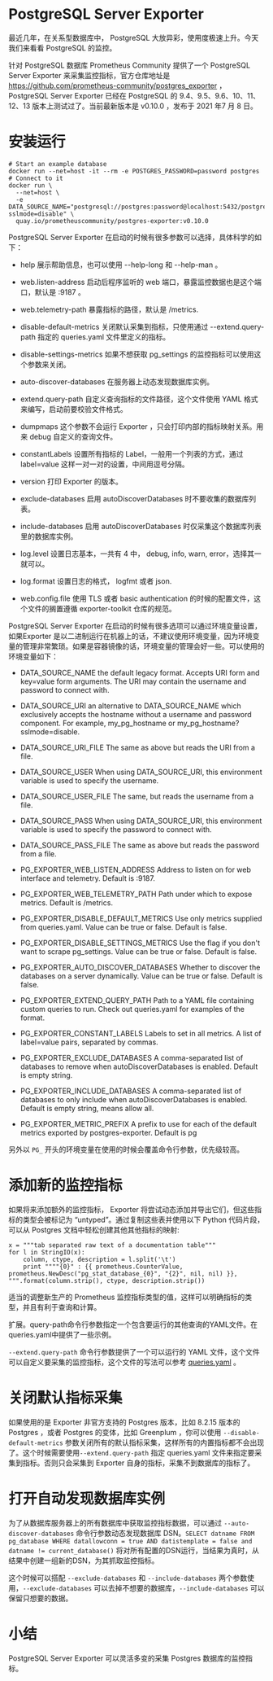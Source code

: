 # PostgreSQL Server Exporter

最近几年，在关系型数据库中， PostgreSQL 大放异彩，使用度极速上升。今天我们来看看 PostgreSQL 的监控。

针对 PostgreSQL 数据库 Prometheus Community 提供了一个 PostgreSQL Server Exporter 来采集监控指标，官方仓库地址是 https://github.com/prometheus-community/postgres_exporter ，PostgreSQL Server Exporter 已经在 PostgreSQL 的 9.4、9.5、9.6、10、11、12、13 版本上测试过了。当前最新版本是 v0.10.0 ，发布于 2021 年7 月 8 日。

# 安装运行

```
# Start an example database
docker run --net=host -it --rm -e POSTGRES_PASSWORD=password postgres
# Connect to it
docker run \
  --net=host \
  -e DATA_SOURCE_NAME="postgresql://postgres:password@localhost:5432/postgres?sslmode=disable" \
  quay.io/prometheuscommunity/postgres-exporter:v0.10.0

```

PostgreSQL Server Exporter 在启动的时候有很多参数可以选择，具体科学的如下：

* help 展示帮助信息，也可以使用 --help-long 和 --help-man 。

* web.listen-address 启动后程序监听的 web 端口，暴露监控数据也是这个端口，默认是 :9187 。

* web.telemetry-path 暴露指标的路径，默认是  /metrics.

* disable-default-metrics 关闭默认采集到指标，只使用通过  --extend.query-path 指定的 queries.yaml 文件里定义的指标。

* disable-settings-metrics 如果不想获取 pg_settings 的监控指标可以使用这个参数来关闭。

* auto-discover-databases 在服务器上动态发现数据库实例。

* extend.query-path 自定义查询指标的文件路径，这个文件使用 YAML 格式来编写，启动前要校验文件格式。

* dumpmaps 这个参数不会运行 Exporter ，只会打印内部的指标映射关系。用来 debug 自定义的查询文件。

* constantLabels 设置所有指标的 Label，一般用一个列表的方式，通过 label=value 这样一对一对的设置，中间用逗号分隔。

* version 打印 Exporter 的版本。

* exclude-databases 启用 autoDiscoverDatabases 时不要收集的数据库列表。

* include-databases 启用 autoDiscoverDatabases 时仅采集这个数据库列表里的数据库实例。

* log.level 设置日志基本，一共有 4 中， debug, info, warn, error，选择其一就可以。

* log.format 设置日志的格式， logfmt 或者 json.

* web.config.file  使用 TLS 或者 basic authentication 的时候的配置文件，这个文件的搁置遵循 exporter-toolkit 仓库的规范。


PostgreSQL Server Exporter  在启动的时候有很多选项可以通过环境变量设置，如果Exporter 是以二进制运行在机器上的话，不建议使用环境变量，因为环境变量的管理非常繁琐。如果是容器镜像的话，环境变量的管理会好一些。可以使用的环境变量如下：

* DATA_SOURCE_NAME the default legacy format. Accepts URI form and key=value form arguments. The URI may contain the username and password to connect with.

* DATA_SOURCE_URI an alternative to DATA_SOURCE_NAME which exclusively accepts the hostname without a username and password component. For example, my_pg_hostname or my_pg_hostname?sslmode=disable.

* DATA_SOURCE_URI_FILE The same as above but reads the URI from a file.

* DATA_SOURCE_USER When using DATA_SOURCE_URI, this environment variable is used to specify the username.

* DATA_SOURCE_USER_FILE The same, but reads the username from a file.

* DATA_SOURCE_PASS When using DATA_SOURCE_URI, this environment variable is used to specify the password to connect with.

* DATA_SOURCE_PASS_FILE The same as above but reads the password from a file.

* PG_EXPORTER_WEB_LISTEN_ADDRESS Address to listen on for web interface and telemetry. Default is :9187.

* PG_EXPORTER_WEB_TELEMETRY_PATH Path under which to expose metrics. Default is /metrics.

* PG_EXPORTER_DISABLE_DEFAULT_METRICS Use only metrics supplied from queries.yaml. Value can be true or false. Default is false.

* PG_EXPORTER_DISABLE_SETTINGS_METRICS Use the flag if you don't want to scrape pg_settings. Value can be true or false. Default is false.

* PG_EXPORTER_AUTO_DISCOVER_DATABASES Whether to discover the databases on a server dynamically. Value can be true or false. Default is false.

* PG_EXPORTER_EXTEND_QUERY_PATH Path to a YAML file containing custom queries to run. Check out queries.yaml for examples of the format.

* PG_EXPORTER_CONSTANT_LABELS Labels to set in all metrics. A list of label=value pairs, separated by commas.

* PG_EXPORTER_EXCLUDE_DATABASES A comma-separated list of databases to remove when autoDiscoverDatabases is enabled. Default is empty string.

* PG_EXPORTER_INCLUDE_DATABASES A comma-separated list of databases to only include when autoDiscoverDatabases is enabled. Default is empty string, means allow all.

* PG_EXPORTER_METRIC_PREFIX A prefix to use for each of the default metrics exported by postgres-exporter. Default is pg


另外以 `PG_` 开头的环境变量在使用的时候会覆盖命令行参数，优先级较高。


# 添加新的监控指标


如果将来添加额外的监控指标， Exporter 将尝试动态添加并导出它们，但这些指标的类型会被标记为 “untyped”。通过复制这些表并使用以下 Python 代码片段，可以从 Postgres 文档中轻松创建其他其他指标的映射:

```
x = """tab separated raw text of a documentation table"""
for l in StringIO(x):
    column, ctype, description = l.split('\t')
    print """"{0}" : {{ prometheus.CounterValue, prometheus.NewDesc("pg_stat_database_{0}", "{2}", nil, nil) }}, """.format(column.strip(), ctype, description.strip())

```

适当的调整新生产的 Prometheus 监控指标类型的值，这样可以明确指标的类型，并且有利于查询和计算。


扩展。query-path命令行参数指定一个包含要运行的其他查询的YAML文件。在queries.yaml中提供了一些示例。

`--extend.query-path` 命令行参数提供了一个可以运行的 YAML 文件，这个文件可以自定义要采集的监控指标，这个文件的写法可以参考 [queries.yaml](https://github.com/prometheus-community/postgres_exporter/blob/master/queries.yaml) 。


# 关闭默认指标采集

如果使用的是 Exporter 非官方支持的 Postgres 版本，比如 8.2.15 版本的 Postgres ，或者  Postgres 的变体，比如 Greenplum ，你可以使用 `--disable-default-metrics` 参数关闭所有的默认指标采集，这样所有的内置指标都不会出现了。这个时候需要使用`--extend.query-path` 指定 queries.yaml 文件来指定要采集到指标。否则只会采集到 Exporter 自身的指标，采集不到数据库的指标了。 

# 打开自动发现数据库实例

为了从数据库服务器上的所有数据库中获取监控指标数据，可以通过 `--auto-discover-databases` 命令行参数动态发现数据库 DSN。`SELECT datname FROM pg_database WHERE datallowconn = true AND datistemplate = false and datname != current_database()` 将对所有配置的DSN运行，当结果为真时，从结果中创建一组新的DSN，为其抓取监控指标。

这个时候可以搭配 `--exclude-databases` 和 `--include-databases` 两个参数使用，`--exclude-databases` 可以去掉不想要的数据库，`--include-databases` 可以保留只想要的数据。

# 小结

PostgreSQL Server Exporter 可以灵活多变的采集 Postgres 数据库的监控指标。